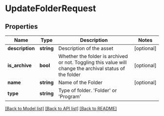 # UpdateFolderRequest

## Properties
Name | Type | Description | Notes
------------ | ------------- | ------------- | -------------
**description** | **string** | Description of the asset | [optional] 
**is_archive** | **bool** | Whether the folder is archived or not.  Toggling this value will change the archival status of the folder | [optional] 
**name** | **string** | Name of the Folder | [optional] 
**type** | **string** | Type of folder.  &#39;Folder&#39; or &#39;Program&#39; | 

[[Back to Model list]](../README.md#documentation-for-models) [[Back to API list]](../README.md#documentation-for-api-endpoints) [[Back to README]](../README.md)


